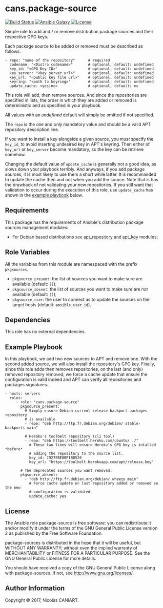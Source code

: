 cans.package-source
===================

[![Build Status](https://travis-ci.org/cans/package-sources.svg?branch=master)](https://travis-ci.org/cans/package-sources)
[![Ansible Galaxy](https://img.shields.io/badge/ansible--galaxy-cans.package--source-blue.svg?style=flat-square)](https://galaxy.ansible.com/cans/package-source)
[![License](https://img.shields.io/badge/license-GPLv2-brightgreen.svg?style=flat-square)](LICENSE)

Simple role to add and / or remove distribution package sources and
their respective GPG keys.


Each package source to be added or removed must be described as
follows:

    - repo: "name of the repository"      # required
      codename: "<Distro codename>"       # optional, default: undefined
      key_id: "<GPG Key ID>"              # optional, default: undefined
      key_server: "<key server url>"      # optional, default: undefined
      key_url: "<public key file url>"    # optional, default: undefined
      keyring: "<path to keyring>"        # optional, default: undefined
      update_cache: <yes|no>              # optional, default: no

This role will add, then remove sources. And since the repositories
are specified in lists, the order in which they are added or removed is
deterministic and as specified in your playbook.

All values with an _undefined_ default will simply be omitted if not
specified.

The `repo` is the one and only mandatory value and should be a valid
APT repository description line.

If you want to install a key alongside a given source, you *must*
specify the `key_id`, to avoid inserting undesired key in APT's
keyring. Then either of `key_url` or `key_server` become mandatory, so
the key can be retrieve somehow.

Changing the default value of `update_cache` is generally not a good
idea, as slows down your playbook terribly. And anyways, if you add
package sources, it is most likely to use them a short while latter. It
is recommanded to update the cache then and not when you add the source.
Note that is has the drawback of not validating your new repositories.
If you still want that validation to occur during the execution of this
role, use `update_cache` has shown in the
[example playbook](#example-playbook) below.


Requirements
------------

This package has the requirements of Ansible's distribution package
sources management modules:

- For Debian based distributions see [apt\_repository](http://docs.ansible.com/ansible/apt_repository_module.html)
  and [apt\_key](http://doc.ansible.com/ansible/apt_key_module.html) modules;
  


Role Variables
--------------

All the variables from this module are namespaced with the prefix
`pkgsources`.

- `pkgsource_present`: the list of sources you want to make sure are
  available (default: `[]`);
- `pkgsource_absent`: the list of sources you want to make sure are
  *not* available (default: `[]`);
- `pkgsource_user`: the user to connect as to update the sources
  on the target hosts (default: `ansible_user_id`).


Dependencies
------------

This role has no external dependencies.


Example Playbook <a name="example-playbook"></a>
----------------

In this playbook, we add two new sources to APT and remove one.
With the second added source, we will also install the repository's GPG 
key. Finally, since this role adds then removes repositories, on the
last (and only) removed repository removed, we force a cache update
that ensure the configuration is valid indeed and APT can verify all
repositories and packages signatures.

    - hosts: servers
      roles:
         - role: "cans.package-source"
           pkgsource_present:
             # Simply ensure Debian current release backport packages repository
             # is available
             - repo: "deb http://ftp.fr.debian.org/debian/ stable-backports main"

             # Heroku's toolbelt repository (cli tool)
             - repo: "deb https://toolbelt.heroku.com/ubuntu/ ./"
               # These two lines will ensure Heroku's GPG key is intalled *before*
               # adding the repository to the source list.
               key_id: C927EBE00F1B0520
               key_url: "https://toolbelt.herokuapp.com/apt/release.key"

           # The deprecated sources you want removed.
           pkgsource_absent:
             - "deb http://ftp.fr.debian.org/debian/ wheezy main"
               # Force cache update on last repository added or removed so the new
               # configuration is validated
               update_cache: yes


License
-------

The Ansible role package-source is free software: you can
redistribute it and/or modify it under the terms of the GNU General
Public License version 2 as published by the Free Software Foundation.

package-sources is distributed in the hope that it will be useful, but
WITHOUT ANY WARRANTY; without even the implied warranty of
MERCHANTABILITY or FITNESS FOR A PARTICULAR PURPOSE.  See the GNU
General Public License for more details.

You should have received a copy of the GNU General Public License
along with package-sources. If not, see <http://www.gnu.org/licenses/>.


Author Information
------------------

Copyright © 2017, Nicolas CANIART.
